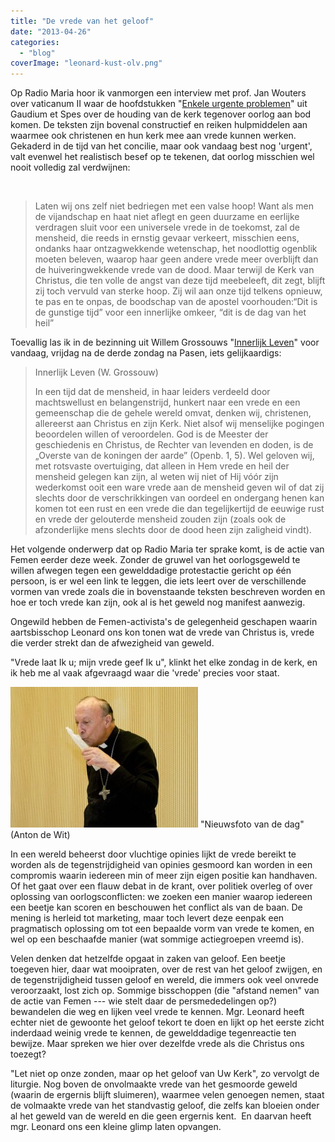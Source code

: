 ```yaml
---
title: "De vrede van het geloof"
date: "2013-04-26"
categories: 
  - "blog"
coverImage: "leonard-kust-olv.png"
---
```


Op Radio Maria hoor ik vanmorgen een interview met prof. Jan Wouters over vaticanum II waar de hoofdstukken "[Enkele urgente problemen](http://www.rkdocumenten.nl/rkdocs/index.php?mi=600&doc=575&id=3101)" uit Gaudium et Spes over de houding van de kerk tegenover oorlog aan bod komen. De teksten zijn bovenal constructief en reiken hulpmiddelen aan waarmee ook christenen en hun kerk mee aan vrede kunnen werken. Gekaderd in de tijd van het concilie, maar ook vandaag best nog 'urgent', valt evenwel het realistisch besef op te tekenen, dat oorlog misschien wel nooit volledig zal verdwijnen:

 

> Laten wij ons zelf niet bedriegen met een valse hoop! Want als men de vijandschap en haat niet aflegt en geen duurzame en eerlijke verdragen sluit voor een universele vrede in de toekomst, zal de mensheid, die reeds in ernstig gevaar verkeert, misschien eens, ondanks haar ontzagwekkende wetenschap, het noodlottig ogenblik moeten beleven, waarop haar geen andere vrede meer overblijft dan de huiveringwekkende vrede van de dood. Maar terwijl de Kerk van Christus, die ten volle de angst van deze tijd meebeleeft, dit zegt, blijft zij toch vervuld van sterke hoop. Zij wil aan onze tijd telkens opnieuw, te pas en te onpas, de boodschap van de apostel voorhouden:“Dit is de gunstige tijd” voor een innerlijke omkeer, “dit is de dag van het heil”

Toevallig las ik in de bezinning uit Willem Grossouws "[Innerlijk Leven](/page/e-boeken/)" voor vandaag, vrijdag na de derde zondag na Pasen, iets gelijkaardigs:

> Innerlijk Leven (W. Grossouw)
> 
> In een tijd dat de mensheid, in haar leiders verdeeld door machtswellust en belangenstrijd, hunkert naar een vrede en een gemeenschap die de gehele wereld omvat, denken wij, christenen, allereerst aan Christus en zijn Kerk. Niet alsof wij menselijke pogingen beoordelen willen of veroordelen. God is de Meester der geschiedenis en Christus, de Rechter van levenden en doden, is de „Overste van de koningen der aarde” (Openb. 1, 5). Wel geloven wij, met rotsvaste overtuiging, dat alleen in Hem vrede en heil der mensheid gelegen kan zijn, al weten wij niet of Hij vóór zijn wederkomst ooit een ware vrede aan de mensheid geven wil of dat zij slechts door de verschrikkingen van oordeel en ondergang henen kan komen tot een rust en een vrede die dan tegelijkertijd de eeuwige rust en vrede der gelouterde mensheid zouden zijn (zoals ook de afzonderlijke mens slechts door de dood heen zijn zaligheid vindt).

Het volgende onderwerp dat op Radio Maria ter sprake komt, is de actie van Femen eerder deze week. Zonder de gruwel van het oorlogsgeweld te willen afwegen tegen een gewelddadige protestactie gericht op één persoon, is er wel een link te leggen, die iets leert over de verschillende vormen van vrede zoals die in bovenstaande teksten beschreven worden en hoe er toch vrede kan zijn, ook al is het geweld nog manifest aanwezig.

Ongewild hebben de Femen-activista's de gelegenheid geschapen waarin aartsbisschop Leonard ons kon tonen wat de vrede van Christus is, vrede die verder strekt dan de afwezigheid van geweld.

"Vrede laat Ik u; mijn vrede geef Ik u", klinkt het elke zondag in de kerk, en ik heb me al vaak afgevraagd waar die 'vrede' precies voor staat.

![Mgr. Leonard kust een lege flacon in de vorm van de H.Maagd na de aanslag](images/leonard1-300x225.jpg) "Nieuwsfoto van de dag" (Anton de Wit)

In een wereld beheerst door vluchtige opinies lijkt de vrede bereikt te worden als de tegenstrijdigheid van opinies gesmoord kan worden in een compromis waarin iedereen min of meer zijn eigen positie kan handhaven. Of het gaat over een flauw debat in de krant, over politiek overleg of over oplossing van oorlogsconflicten: we zoeken een manier waarop iedereen een beetje kan scoren en beschouwen het conflict als van de baan. De mening is herleid tot marketing, maar toch levert deze eenpak een pragmatisch oplossing om tot een bepaalde vorm van vrede te komen, en wel op een beschaafde manier (wat sommige actiegroepen vreemd is).

Velen denken dat hetzelfde opgaat in zaken van geloof. Een beetje toegeven hier, daar wat mooipraten, over de rest van het geloof zwijgen, en de tegenstrijdigheid tussen geloof en wereld, die immers ook veel onvrede veroorzaakt, lost zich op. Sommige bisschoppen (die "afstand nemen" van de actie van Femen --- wie stelt daar de persmededelingen op?) bewandelen die weg en lijken veel vrede te kennen. Mgr. Leonard heeft echter niet de gewoonte het geloof tekort te doen en lijkt op het eerste zicht inderdaad weinig vrede te kennen, de gewelddadige tegenreactie ten bewijze. Maar spreken we hier over dezelfde vrede als die Christus ons toezegt?

"Let niet op onze zonden, maar op het geloof van Uw Kerk", zo vervolgt de liturgie. Nog boven de onvolmaakte vrede van het gesmoorde geweld (waarin de ergernis blijft sluimeren), waarmee velen genoegen nemen, staat de volmaakte vrede van het standvastig geloof, die zelfs kan bloeien onder al het geweld van de wereld en die geen ergernis kent.  En daarvan heeft mgr. Leonard ons een kleine glimp laten opvangen.

